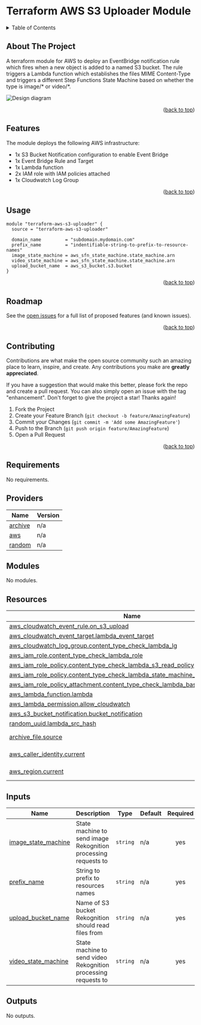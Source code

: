 <a name="readme-top"></a>

# Terraform AWS S3 Uploader Module

<details>
  <summary>Table of Contents</summary>
  <ol>
    <li><a href="#about-the-project">About The Project</a></li>
    <li><a href="#features">Features</a></li>
    <li><a href="#usage">Usage</a></li>
    <li><a href="#requirements">Terraform Docs</a></li>
    <li><a href="#roadmap">Roadmap</a></li>
    <li><a href="#contributing">Contributing</a></li>
    <li><a href="#license">License</a></li>
    <li><a href="#contact">Contact</a></li>
    <li><a href="#acknowledgments">Acknowledgments</a></li>
  </ol>
</details>

<!-- ABOUT THE PROJECT -->
## About The Project

A terraform module for AWS to deploy an EventBridge notification rule which fires when a new object is added to a named S3 bucket. The rule triggers a Lambda function which establishes the files MIME Content-Type and triggers a different Step Functions State Machine based on whether the type is image/* or video/*.

![Design diagram](/s3_uploader.png)

<p align="right">(<a href="#readme-top">back to top</a>)</p>

<!-- FEATURES -->
## Features

The module deploys the following AWS infrastructure:
* 1x S3 Bucket Notification configuration to enable Event Bridge
* 1x Event Bridge Rule and Target 
* 1x Lambda function
* 2x IAM role with IAM policies attached
* 1x Cloudwatch Log Group

<p align="right">(<a href="#readme-top">back to top</a>)</p>

<!-- USAGE -->
## Usage

```hcl
module "terraform-aws-s3-uploader" {
  source = "terraform-aws-s3-uploader"

  domain_name         = "subdomain.mydomain.com"
  prefix_name         = "indentifiable-string-to-prefix-to-resource-names"
  image_state_machine = aws_sfn_state_machine.state_machine.arn
  video_state_machine = aws_sfn_state_machine.state_machine.arn
  upload_bucket_name  = aws_s3_bucket.s3.bucket
}
```

<p align="right">(<a href="#readme-top">back to top</a>)</p>

<!-- ROADMAP -->
## Roadmap

See the [open issues](https://github.com/mpsamuels/terraform-aws-s3-uploader/issues) for a full list of proposed features (and known issues).

<p align="right">(<a href="#readme-top">back to top</a>)</p>

<!-- CONTRIBUTING -->
## Contributing

Contributions are what make the open source community such an amazing place to learn, inspire, and create. Any contributions you make are **greatly appreciated**.

If you have a suggestion that would make this better, please fork the repo and create a pull request. You can also simply open an issue with the tag "enhancement".
Don't forget to give the project a star! Thanks again!

1. Fork the Project
2. Create your Feature Branch (`git checkout -b feature/AmazingFeature`)
3. Commit your Changes (`git commit -m 'Add some AmazingFeature'`)
4. Push to the Branch (`git push origin feature/AmazingFeature`)
5. Open a Pull Request

<p align="right">(<a href="#readme-top">back to top</a>)</p>

<!-- REQUIREMENTS -->

<!-- BEGINNING OF PRE-COMMIT-TERRAFORM DOCS HOOK -->
## Requirements

No requirements.

## Providers

| Name | Version |
|------|---------|
| <a name="provider_archive"></a> [archive](#provider\_archive) | n/a |
| <a name="provider_aws"></a> [aws](#provider\_aws) | n/a |
| <a name="provider_random"></a> [random](#provider\_random) | n/a |

## Modules

No modules.

## Resources

| Name | Type |
|------|------|
| [aws_cloudwatch_event_rule.on_s3_upload](https://registry.terraform.io/providers/hashicorp/aws/latest/docs/resources/cloudwatch_event_rule) | resource |
| [aws_cloudwatch_event_target.lambda_event_target](https://registry.terraform.io/providers/hashicorp/aws/latest/docs/resources/cloudwatch_event_target) | resource |
| [aws_cloudwatch_log_group.content_type_check_lambda_lg](https://registry.terraform.io/providers/hashicorp/aws/latest/docs/resources/cloudwatch_log_group) | resource |
| [aws_iam_role.content_type_check_lambda_role](https://registry.terraform.io/providers/hashicorp/aws/latest/docs/resources/iam_role) | resource |
| [aws_iam_role_policy.content_type_check_lambda_s3_read_policy](https://registry.terraform.io/providers/hashicorp/aws/latest/docs/resources/iam_role_policy) | resource |
| [aws_iam_role_policy.content_type_check_lambda_state_machine_execution_policy](https://registry.terraform.io/providers/hashicorp/aws/latest/docs/resources/iam_role_policy) | resource |
| [aws_iam_role_policy_attachment.content_type_check_lambda_basic_policy_attachment](https://registry.terraform.io/providers/hashicorp/aws/latest/docs/resources/iam_role_policy_attachment) | resource |
| [aws_lambda_function.lambda](https://registry.terraform.io/providers/hashicorp/aws/latest/docs/resources/lambda_function) | resource |
| [aws_lambda_permission.allow_cloudwatch](https://registry.terraform.io/providers/hashicorp/aws/latest/docs/resources/lambda_permission) | resource |
| [aws_s3_bucket_notification.bucket_notification](https://registry.terraform.io/providers/hashicorp/aws/latest/docs/resources/s3_bucket_notification) | resource |
| [random_uuid.lambda_src_hash](https://registry.terraform.io/providers/hashicorp/random/latest/docs/resources/uuid) | resource |
| [archive_file.source](https://registry.terraform.io/providers/hashicorp/archive/latest/docs/data-sources/file) | data source |
| [aws_caller_identity.current](https://registry.terraform.io/providers/hashicorp/aws/latest/docs/data-sources/caller_identity) | data source |
| [aws_region.current](https://registry.terraform.io/providers/hashicorp/aws/latest/docs/data-sources/region) | data source |

## Inputs

| Name | Description | Type | Default | Required |
|------|-------------|------|---------|:--------:|
| <a name="input_image_state_machine"></a> [image\_state\_machine](#input\_image\_state\_machine) | State machine to send image Rekognition processing requests to | `string` | n/a | yes |
| <a name="input_prefix_name"></a> [prefix\_name](#input\_prefix\_name) | String to prefix to resources names | `string` | n/a | yes |
| <a name="input_upload_bucket_name"></a> [upload\_bucket\_name](#input\_upload\_bucket\_name) | Name of S3 bucket Rekognition should read files from | `string` | n/a | yes |
| <a name="input_video_state_machine"></a> [video\_state\_machine](#input\_video\_state\_machine) | State machine to send video Rekognition processing requests to | `string` | n/a | yes |

## Outputs

No outputs.